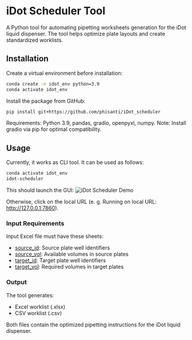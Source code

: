 # iDot Scheduler Tool

A Python tool for automating pipetting worksheets generation for the iDot liquid dispenser. The tool helps optimize plate layouts and create standardized worklists.

## Installation

Create a virtual environment before installation:

```bash
conda create -n idot_env python=3.9
conda activate idot_env
```

Install the package from GitHub:

```bash
pip install git+https://github.com/phisanti/iDot_scheduler
```

Requirements: Python 3.9, pandas, gradio, openpyxl, numpy. Note: Install gradio via pip for optimal compatibility.

## Usage

Currently, it works as CLI tool. It can be used as follows:

```bash
conda activate idot_env
idot-scheduler
```

This should launch the GUI:
![iDot Scheduler Demo](docs/example_usage.gif)

Otherwise, click on the local URL (e. g. Running on local URL:  http://127.0.0.1:7860).

### Input Requirements

Input Excel file must have these sheets:

* [source_id](vscode-file://vscode-app/Applications/Visual%20Studio%20Code.app/Contents/Resources/app/out/vs/code/electron-sandbox/workbench/workbench.html): Source plate well identifiers
* [source_vol](vscode-file://vscode-app/Applications/Visual%20Studio%20Code.app/Contents/Resources/app/out/vs/code/electron-sandbox/workbench/workbench.html): Available volumes in source plates
* [target_id](vscode-file://vscode-app/Applications/Visual%20Studio%20Code.app/Contents/Resources/app/out/vs/code/electron-sandbox/workbench/workbench.html): Target plate well identifiers
* [target_vol](vscode-file://vscode-app/Applications/Visual%20Studio%20Code.app/Contents/Resources/app/out/vs/code/electron-sandbox/workbench/workbench.html): Required volumes in target plates

### Output

The tool generates:

* Excel worklist (.xlsx)
* CSV worklist (.csv)

Both files contain the optimized pipetting instructions for the iDot liquid dispenser.
